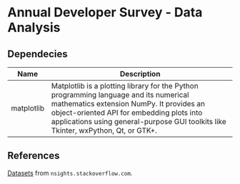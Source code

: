 # Annual Developer Survey - Data Analysis

## Dependecies

| Name       | Description                                                                                                                                                                                                                                                          |
| ---------- | -------------------------------------------------------------------------------------------------------------------------------------------------------------------------------------------------------------------------------------------------------------------- |
| matplotlib | Matplotlib is a plotting library for the Python programming language and its numerical mathematics extension NumPy. It provides an object-oriented API for embedding plots into applications using general-purpose GUI toolkits like Tkinter, wxPython, Qt, or GTK+. |

## References

[Datasets](https://insights.stackoverflow.com/survey) from `nsights.stackoverflow.com`.
